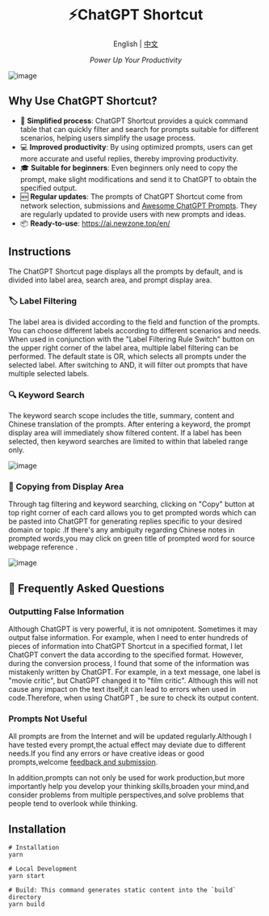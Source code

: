<h1 align="center">
⚡️ChatGPT Shortcut
</h1>
<p align="center">
    English | <a href="./README-zh.md">中文</a>
</p>
<p align="center">
    <em>Power Up Your Productivity</em>
</p>

![image](https://user-images.githubusercontent.com/28252913/228527416-ac77a71e-df07-4c92-aae0-2634df64f6c6.png)

## Why Use ChatGPT Shortcut?

- 🚀 **Simplified process**: ChatGPT Shortcut provides a quick command table that can quickly filter and search for prompts suitable for different scenarios, helping users simplify the usage process.
- 💻 **Improved productivity**: By using optimized prompts, users can get more accurate and useful replies, thereby improving productivity.
- 🎓 **Suitable for beginners**: Even beginners only need to copy the prompt, make slight modifications and send it to ChatGPT to obtain the specified output.
- 🆕 **Regular updates**: The prompts of ChatGPT Shortcut come from network selection, submissions and [Awesome ChatGPT Prompts](https://github.com/f/awesome-chatgpt-prompts). They are regularly updated to provide users with new prompts and ideas.
- 📦 **Ready-to-use**: <https://ai.newzone.top/en/>

## Instructions

The ChatGPT Shortcut page displays all the prompts by default, and is divided into label area, search area, and prompt display area.

### 🏷︎ Label Filtering

The label area is divided according to the field and function of the prompts. You can choose different labels according to different scenarios and needs. When used in conjunction with the "Label Filtering Rule Switch" button on the upper right corner of the label area, multiple label filtering can be performed. The default state is OR, which selects all prompts under the selected label. After switching to AND, it will filter out prompts that have multiple selected labels.

### 🔍 Keyword Search

The keyword search scope includes the title, summary, content and Chinese translation of the prompts. After entering a keyword, the prompt display area will immediately show filtered content. If a label has been selected, then keyword searches are limited to within that labeled range only.

![image](https://user-images.githubusercontent.com/28252913/228542795-08086a37-3c75-485f-adc1-ccee84982501.png)

### 🔬 Copying from Display Area

Through tag filtering and keyword searching, clicking on "Copy" button at top right corner of each card allows you to get prompted words which can be pasted into ChatGPT for generating replies specific to your desired domain or topic .If there's any ambiguity regarding Chinese notes in prompted words,you may click on green title of prompted word for source webpage reference .

![image](https://user-images.githubusercontent.com/28252913/222007471-e7bec93d-164a-42d2-a019-1b5655bf29fb.png)

## 🤔 Frequently Asked Questions

### Outputting False Information

Although ChatGPT is very powerful, it is not omnipotent. Sometimes it may output false information. For example, when I need to enter hundreds of pieces of information into ChatGPT Shortcut in a specified format, I let ChatGPT convert the data according to the specified format. However, during the conversion process, I found that some of the information was mistakenly written by ChatGPT. For example, in a text message, one label is "movie critic", but ChatGPT changed it to "film critic". Although this will not cause any impact on the text itself,it can lead to errors when used in code.Therefore, when using ChatGPT , be sure to check its output content.

### Prompts Not Useful

All prompts are from the Internet and will be updated regularly.Although I have tested every prompt,the actual effect may deviate due to different needs.If you find any errors or have creative ideas or good prompts,welcome [feedback and submission](https://github.com/rockbenben/ChatGPT-Shortcut/discussions/11).

In addition,prompts can not only be used for work production,but more importantly help you develop your thinking skills,broaden your mind,and consider problems from multiple perspectives,and solve problems that people tend to overlook while thinking.

## Installation

```shell
# Installation
yarn

# Local Development
yarn start

# Build: This command generates static content into the `build` directory
yarn build
```
